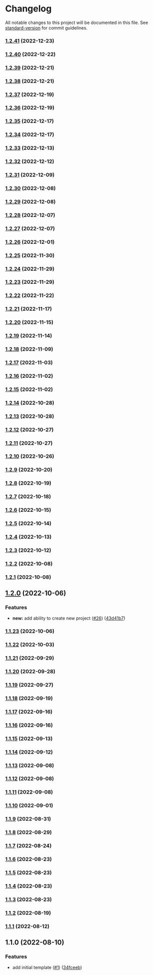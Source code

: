 # Changelog

All notable changes to this project will be documented in this file. See [standard-version](https://github.com/conventional-changelog/standard-version) for commit guidelines.

### [1.2.41](https://github.com/alexfalkowski/go-service-template/compare/v1.2.40...v1.2.41) (2022-12-23)

### [1.2.40](https://github.com/alexfalkowski/go-service-template/compare/v1.2.39...v1.2.40) (2022-12-22)

### [1.2.39](https://github.com/alexfalkowski/go-service-template/compare/v1.2.38...v1.2.39) (2022-12-21)

### [1.2.38](https://github.com/alexfalkowski/go-service-template/compare/v1.2.37...v1.2.38) (2022-12-21)

### [1.2.37](https://github.com/alexfalkowski/go-service-template/compare/v1.2.36...v1.2.37) (2022-12-19)

### [1.2.36](https://github.com/alexfalkowski/go-service-template/compare/v1.2.35...v1.2.36) (2022-12-19)

### [1.2.35](https://github.com/alexfalkowski/go-service-template/compare/v1.2.34...v1.2.35) (2022-12-17)

### [1.2.34](https://github.com/alexfalkowski/go-service-template/compare/v1.2.33...v1.2.34) (2022-12-17)

### [1.2.33](https://github.com/alexfalkowski/go-service-template/compare/v1.2.32...v1.2.33) (2022-12-13)

### [1.2.32](https://github.com/alexfalkowski/go-service-template/compare/v1.2.31...v1.2.32) (2022-12-12)

### [1.2.31](https://github.com/alexfalkowski/go-service-template/compare/v1.2.30...v1.2.31) (2022-12-09)

### [1.2.30](https://github.com/alexfalkowski/go-service-template/compare/v1.2.29...v1.2.30) (2022-12-08)

### [1.2.29](https://github.com/alexfalkowski/go-service-template/compare/v1.2.28...v1.2.29) (2022-12-08)

### [1.2.28](https://github.com/alexfalkowski/go-service-template/compare/v1.2.27...v1.2.28) (2022-12-07)

### [1.2.27](https://github.com/alexfalkowski/go-service-template/compare/v1.2.26...v1.2.27) (2022-12-07)

### [1.2.26](https://github.com/alexfalkowski/go-service-template/compare/v1.2.25...v1.2.26) (2022-12-01)

### [1.2.25](https://github.com/alexfalkowski/go-service-template/compare/v1.2.24...v1.2.25) (2022-11-30)

### [1.2.24](https://github.com/alexfalkowski/go-service-template/compare/v1.2.23...v1.2.24) (2022-11-29)

### [1.2.23](https://github.com/alexfalkowski/go-service-template/compare/v1.2.22...v1.2.23) (2022-11-29)

### [1.2.22](https://github.com/alexfalkowski/go-service-template/compare/v1.2.21...v1.2.22) (2022-11-22)

### [1.2.21](https://github.com/alexfalkowski/go-service-template/compare/v1.2.20...v1.2.21) (2022-11-17)

### [1.2.20](https://github.com/alexfalkowski/go-service-template/compare/v1.2.19...v1.2.20) (2022-11-15)

### [1.2.19](https://github.com/alexfalkowski/go-service-template/compare/v1.2.18...v1.2.19) (2022-11-14)

### [1.2.18](https://github.com/alexfalkowski/go-service-template/compare/v1.2.17...v1.2.18) (2022-11-09)

### [1.2.17](https://github.com/alexfalkowski/go-service-template/compare/v1.2.16...v1.2.17) (2022-11-03)

### [1.2.16](https://github.com/alexfalkowski/go-service-template/compare/v1.2.15...v1.2.16) (2022-11-02)

### [1.2.15](https://github.com/alexfalkowski/go-service-template/compare/v1.2.14...v1.2.15) (2022-11-02)

### [1.2.14](https://github.com/alexfalkowski/go-service-template/compare/v1.2.13...v1.2.14) (2022-10-28)

### [1.2.13](https://github.com/alexfalkowski/go-service-template/compare/v1.2.12...v1.2.13) (2022-10-28)

### [1.2.12](https://github.com/alexfalkowski/go-service-template/compare/v1.2.11...v1.2.12) (2022-10-27)

### [1.2.11](https://github.com/alexfalkowski/go-service-template/compare/v1.2.10...v1.2.11) (2022-10-27)

### [1.2.10](https://github.com/alexfalkowski/go-service-template/compare/v1.2.9...v1.2.10) (2022-10-26)

### [1.2.9](https://github.com/alexfalkowski/go-service-template/compare/v1.2.8...v1.2.9) (2022-10-20)

### [1.2.8](https://github.com/alexfalkowski/go-service-template/compare/v1.2.7...v1.2.8) (2022-10-19)

### [1.2.7](https://github.com/alexfalkowski/go-service-template/compare/v1.2.6...v1.2.7) (2022-10-18)

### [1.2.6](https://github.com/alexfalkowski/go-service-template/compare/v1.2.5...v1.2.6) (2022-10-15)

### [1.2.5](https://github.com/alexfalkowski/go-service-template/compare/v1.2.4...v1.2.5) (2022-10-14)

### [1.2.4](https://github.com/alexfalkowski/go-service-template/compare/v1.2.3...v1.2.4) (2022-10-13)

### [1.2.3](https://github.com/alexfalkowski/go-service-template/compare/v1.2.2...v1.2.3) (2022-10-12)

### [1.2.2](https://github.com/alexfalkowski/go-service-template/compare/v1.2.1...v1.2.2) (2022-10-08)

### [1.2.1](https://github.com/alexfalkowski/go-service-template/compare/v1.2.0...v1.2.1) (2022-10-08)

## [1.2.0](https://github.com/alexfalkowski/go-service-template/compare/v1.1.23...v1.2.0) (2022-10-06)


### Features

* **new:** add ability to create new project ([#26](https://github.com/alexfalkowski/go-service-template/issues/26)) ([43d41b7](https://github.com/alexfalkowski/go-service-template/commit/43d41b728004fb498fa41f933e8ee50c5b56d323))

### [1.1.23](https://github.com/alexfalkowski/go-service-template/compare/v1.1.22...v1.1.23) (2022-10-06)

### [1.1.22](https://github.com/alexfalkowski/go-service-template/compare/v1.1.21...v1.1.22) (2022-10-03)

### [1.1.21](https://github.com/alexfalkowski/go-service-template/compare/v1.1.20...v1.1.21) (2022-09-29)

### [1.1.20](https://github.com/alexfalkowski/go-service-template/compare/v1.1.19...v1.1.20) (2022-09-28)

### [1.1.19](https://github.com/alexfalkowski/go-service-template/compare/v1.1.18...v1.1.19) (2022-09-27)

### [1.1.18](https://github.com/alexfalkowski/go-service-template/compare/v1.1.17...v1.1.18) (2022-09-19)

### [1.1.17](https://github.com/alexfalkowski/go-service-template/compare/v1.1.16...v1.1.17) (2022-09-16)

### [1.1.16](https://github.com/alexfalkowski/go-service-template/compare/v1.1.15...v1.1.16) (2022-09-16)

### [1.1.15](https://github.com/alexfalkowski/go-service-template/compare/v1.1.14...v1.1.15) (2022-09-13)

### [1.1.14](https://github.com/alexfalkowski/go-service-template/compare/v1.1.13...v1.1.14) (2022-09-12)

### [1.1.13](https://github.com/alexfalkowski/go-service-template/compare/v1.1.12...v1.1.13) (2022-09-08)

### [1.1.12](https://github.com/alexfalkowski/go-service-template/compare/v1.1.11...v1.1.12) (2022-09-08)

### [1.1.11](https://github.com/alexfalkowski/go-service-template/compare/v1.1.10...v1.1.11) (2022-09-08)

### [1.1.10](https://github.com/alexfalkowski/go-service-template/compare/v1.1.9...v1.1.10) (2022-09-01)

### [1.1.9](https://github.com/alexfalkowski/go-service-template/compare/v1.1.8...v1.1.9) (2022-08-31)

### [1.1.8](https://github.com/alexfalkowski/go-service-template/compare/v1.1.7...v1.1.8) (2022-08-29)

### [1.1.7](https://github.com/alexfalkowski/go-service-template/compare/v1.1.6...v1.1.7) (2022-08-24)

### [1.1.6](https://github.com/alexfalkowski/go-service-template/compare/v1.1.5...v1.1.6) (2022-08-23)

### [1.1.5](https://github.com/alexfalkowski/go-service-template/compare/v1.1.4...v1.1.5) (2022-08-23)

### [1.1.4](https://github.com/alexfalkowski/go-service-template/compare/v1.1.3...v1.1.4) (2022-08-23)

### [1.1.3](https://github.com/alexfalkowski/go-service-template/compare/v1.1.2...v1.1.3) (2022-08-23)

### [1.1.2](https://github.com/alexfalkowski/go-service-template/compare/v1.1.1...v1.1.2) (2022-08-19)

### [1.1.1](https://github.com/alexfalkowski/go-service-template/compare/v1.1.0...v1.1.1) (2022-08-12)

## 1.1.0 (2022-08-10)


### Features

* add initial template ([#1](https://github.com/alexfalkowski/go-service-template/issues/1)) ([34fceeb](https://github.com/alexfalkowski/go-service-template/commit/34fceeb302a456081400f7cb5c594198c82f12e6))
